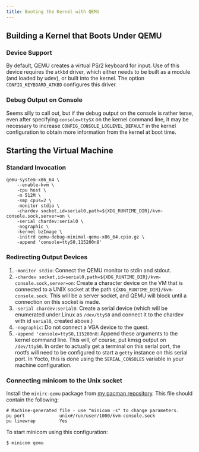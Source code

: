 ```yaml
---
title: Booting the Kernel with QEMU
---
```


## Building a Kernel that Boots Under QEMU

### Device Support

By default, QEMU creates a virtual PS/2 keyboard for input. Use of this device
requires the `atkbd` driver, which either needs to be built as a module (and loaded
by udev), or built into the kernel. The option `CONFIG_KEYBOARD_ATKBD` configures this
driver.

### Debug Output on Console

Seems silly to call out, but if the debug output on the console is rather terse, even
after specifying `console=ttySX` on the kernel command line, it may be necessary to
increase `CONFIG_CONSOLE_LOGLEVEL_DEFAULT` in the kernel configuration to obtain more
information from the kernel at boot time.

## Starting the Virtual Machine

### Standard Invocation

```
qemu-system-x86_64 \
    --enable-kvm \
    -cpu host \
    -m 512M \
    -smp cpus=2 \
    -monitor stdio \
    -chardev socket,id=serial0,path=${XDG_RUNTIME_DIR}/kvm-console.sock,server=on \
    -serial chardev:serial0 \
    -nographic \
    -kernel bzImage \
    -initrd qemu-debug-minimal-qemu-x86_64.cpio.gz \
    -append 'console=ttyS0,115200n8'
```

### Redirecting Output Devices

1. `-monitor stdio`: Connect the QEMU monitor to stdin and stdout.
2. `-chardev socket,id=serial0,path=${XDG_RUNTIME_DIR}/kvm-console.sock,server=on`:
   Create a character device on the VM that is connected to a UNIX socket at the path
   `${XDG_RUNTIME_DIR}/kvm-console.sock`. This will be a server socket, and QEMU will
   block until a connection on this socket is made.
3. `-serial chardev:serial0`: Create a serial device (which will be enumerated under
   Linux as `/dev/ttyS0` and connect it to the chardev with id `serial0`, created
   above.)
4. `-nographic`: Do not connect a VGA device to the quest.
5. `-append 'console=ttyS0,115200n8`: Append these arguments to the kernel command
   line. This will, of course, put kmsg output on `/dev/ttyS0`. In order to actually
   get a terminal on this serial port, the rootfs will need to be configured to start
   a `getty` instance on this serial port. In Yocto, this is done using the
   `SERIAL_CONSOLES` variable in your machine configuration.

### Connecting minicom to the Unix socket

Install the `minirc-qemu` package from [my pacman repository][1]. This file should
contain the following:

```title="/etc/minirc.qemu"
# Machine-generated file - use "minicom -s" to change parameters.
pu port             unix#/run/user/1000/kvm-console.sock
pu linewrap         Yes
```

To start minicom using this configuration:

```shell-session
$ minicom qemu
```

[1]: https://github.com/AmateurECE/pacman
